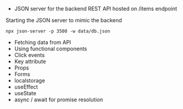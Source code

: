 - JSON server for the backend REST API hosted on /items endpoint

Starting the JSON server to mimic the backend
```
npx json-server -p 3500 -w data/db.json
```

- Fetching data from API
- Using functional components
- Click events
- Key attribute
- Props
- Forms
- localstorage
- useEffect
- useState
- async / await for promise resolution
